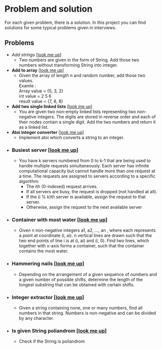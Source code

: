 # Problem and solution

For each given problem, there is a solution. In this project you can find solutions for some typical problems given in interviews.

## Problems

- *Add strings* [[look me up](https://github.com/kakarot94/ProblemAndSolution/blob/master/src/solutions/AddStrings.java)]
  - Two numbers are given in the form of String. Add those two numbers without transforming String into integer.
- **Add to array** [[look me up](https://github.com/kakarot94/ProblemAndSolution/blob/master/src/solutions/AddToArrayForm.java)]
  - Given the array of length n and random number, add those two values. 
    <br>Examle :
    <br>  Array value  = {5, 3, 2}
    <br>  int value    =  2  5  6
    <br>  result value = {7, 8, 8}
- **Add two single linked lists** [[look me up](https://github.com/kakarot94/ProblemAndSolution/blob/master/src/solutions/AddTwoNumbers.java)]
  - You are given two non-empty linked lists representing two non-negative integers. The digits are stored in reverse order and each of their nodes contain a single digit. Add the two numbers and return it as a linked list.
- **Atoi integer converter** [[look me up](https://github.com/kakarot94/ProblemAndSolution/blob/master/src/solutions/AtoiSolution.java)]
  - Implement atoi which converts a string to an integer.
- ### Busiest server [[look me up](https://github.com/kakarot94/ProblemAndSolution/blob/master/src/solutions/BusiestServer.java)]
  - You have k servers numbered from 0 to k-1 that are being used to handle multiple requests simultaneously. Each server has infinite
  computational capacity but cannot handle more than one request at a time. The requests are assigned to servers according to a specific algorithm:
    - The ith (0-indexed) request arrives.
    - If all servers are busy, the request is dropped (not handled at all).
    - If the (i % k)th server is available, assign the request to that server.
    - Otherwise, assign the request to the next available server
- ### Container with most water [[look me up](https://github.com/kakarot94/ProblemAndSolution/blob/master/src/solutions/ContainerWithMostWater.java)]
  - Given n non-negative integers a1, a2, ..., an , where each represents a point at coordinate (i, ai). n vertical lines are drawn such 
  that the two end points of line i is at (i, ai) and (i, 0). Find two lines,  which together with x-axis forms a container, such that the container contains the most water.
- ### Hammering nails [[look me up](https://github.com/kakarot94/ProblemAndSolution/blob/master/src/solutions/HammeringNails.java)]
  - Depending on the arrangement of a given sequence of numbers and a given number of possible shifts, determine the length of the longest substring that can be obtained with certain shifts.
- ### Integer extractor [[look me up](https://github.com/kakarot94/ProblemAndSolution/blob/master/src/solutions/IntegerExtractor.java)]
  - Given a string containing none, one or many numbers, find all numbers in that string. Numbers is non-negative and can be divided by any character.
- ### Is given String poliandrom [[look me up](https://github.com/kakarot94/ProblemAndSolution/blob/master/src/solutions/LongStringPalindrome.java)]
  - Check if the String is poliandrom
